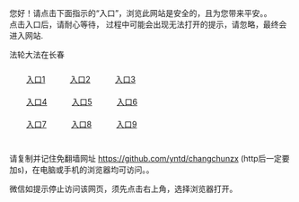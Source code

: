 您好！请点击下面指示的“入口”，浏览此网站是安全的，且为您带来平安。。 <br/>
点击入口后，请耐心等待， 过程中可能会出现无法打开的提示，请忽略，最终会进入网站. </br>

法轮大法在长春<br/>
<div style="padding:10px"><a style="margin:20px" target="_blank" href="https://d2vhdxuofo7s4n.cloudfront.net/2Qpsp?gfabeg" id="ccLink1" rel="nofollow">入口1</a> <a target="_blank" style="margin:20px" href="https://d2tf3snj3frvew.cloudfront.net/2Qpsp?isffieqg" id="ccLink2" rel="nofollow">入口2</a> <a style="margin:20px" target="_blank" href="https://d2hheyiazdeaou.cloudfront.net/2Qpsp?ixhmikmf" id="ccLink3" rel="nofollow">入口3</a></div>

<div style="padding:10px" ><a style="margin:20px" target="_blank" href="https://d2vhdxuofo7s4n.cloudfront.net/2Qpsp?gfabeg" id="ccLink4" rel="nofollow">入口4</a> <a style="margin:20px" href="https://d2tf3snj3frvew.cloudfront.net/2Qpsp?isffieqg" target="_blank" id="ccLink5" rel="nofollow">入口5</a> <a style="margin:20px" href="https://d2hheyiazdeaou.cloudfront.net/2Qpsp?ixhmikmf" target="_blank" id="ccLink6" rel="nofollow">入口6</a></div>

<div style="padding:10px"><a style="margin:20px" target="_blank" href="https://d2vhdxuofo7s4n.cloudfront.net/2Qpsp?gfabeg" id="ccLink7" rel="nofollow">入口7</a> <a style="margin:20px" href="https://d2tf3snj3frvew.cloudfront.net/2Qpsp?isffieqg" target="_blank" id="ccLink8" rel="nofollow">入口8</a> <a style="margin:20px" target="_blank" href="https://d2hheyiazdeaou.cloudfront.net/2Qpsp?ixhmikmf" id="ccLink9" rel="nofollow">入口9</a></div>

<br/>



请复制并记住免翻墙网址 https://github.com/yntd/changchunzx (http后一定要加s)，在电脑或手机的浏览器均可访问。。<br/>

微信如提示停止访问该网页，须先点击右上角，选择浏览器打开。
